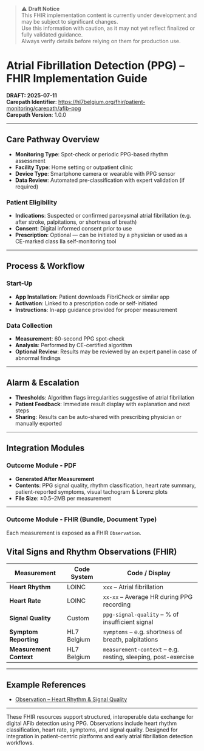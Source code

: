 > ⚠️ **Draft Notice**  
> This FHIR implementation content is currently under development and may be subject to significant changes.  
> Use this information with caution, as it may not yet reflect finalized or fully validated guidance.  
> Always verify details before relying on them for production use.

# Atrial Fibrillation Detection (PPG) – FHIR Implementation Guide

**DRAFT: 2025-07-11**  
**Carepath Identifier**: https://hl7belgium.org/fhir/patient-monitoring/carepath/afib-ppg  
**Carepath Version**: 1.0.0

---

## Care Pathway Overview

- **Monitoring Type**: Spot-check or periodic PPG-based rhythm assessment
- **Facility Type**: Home setting or outpatient clinic
- **Device Type**: Smartphone camera or wearable with PPG sensor
- **Data Review**: Automated pre-classification with expert validation (if required)

### Patient Eligibility

- **Indications**: Suspected or confirmed paroxysmal atrial fibrillation (e.g. after stroke, palpitations, or shortness of breath)
- **Consent**: Digital informed consent prior to use
- **Prescription**: Optional — can be initiated by a physician or used as a CE-marked class IIa self-monitoring tool

---

## Process & Workflow

### Start-Up

- **App Installation**: Patient downloads FibriCheck or similar app
- **Activation**: Linked to a prescription code or self-initiated
- **Instructions**: In-app guidance provided for proper measurement

### Data Collection

- **Measurement**: 60-second PPG spot-check
- **Analysis**: Performed by CE-certified algorithm
- **Optional Review**: Results may be reviewed by an expert panel in case of abnormal findings

---

## Alarm & Escalation

- **Thresholds**: Algorithm flags irregularities suggestive of atrial fibrillation
- **Patient Feedback**: Immediate result display with explanation and next steps
- **Sharing**: Results can be auto-shared with prescribing physician or manually exported

---

## Integration Modules

### Outcome Module - PDF

- **Generated After Measurement**
- **Contents**: PPG signal quality, rhythm classification, heart rate summary, patient-reported symptoms, visual tachogram & Lorenz plots
- **File Size**: ±0.5–2MB per measurement

---

### Outcome Module - FHIR (Bundle, Document Type)

Each measurement is exposed as a FHIR `Observation`.

## Vital Signs and Rhythm Observations (FHIR)

| Measurement             | Code System | Code / Display                                                |
| ----------------------- | ----------- | ------------------------------------------------------------- |
| **Heart Rhythm**        | LOINC       | `xxx` – Atrial fibrillation                                   |
| **Heart Rate**          | LOINC       | `xx-xx` – Average HR during PPG recording                     |
| **Signal Quality**      | Custom      | `ppg-signal-quality` – % of insufficient signal               |
| **Symptom Reporting**   | HL7 Belgium | `symptoms` – e.g. shortness of breath, palpitations           |
| **Measurement Context** | HL7 Belgium | `measurement-context` – e.g. resting, sleeping, post-exercise |

---

## Example References

- [Observation – Heart Rhythm & Signal Quality](./Observation-obs-ppg-afib.html)

---

These FHIR resources support structured, interoperable data exchange for digital AFib detection using PPG. Observations include heart rhythm classification, heart rate, symptoms, and signal quality. Designed for integration in patient-centric platforms and early atrial fibrillation detection workflows.

